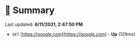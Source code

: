 # 📖 Summary
Last updated: **6/11/2021, 2:47:50 PM**

- `GET` [https://google.com](https://google.com) - **Up** (129ms)
